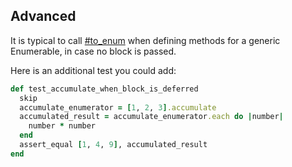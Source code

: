 ## Advanced

It is typical to call [#to_enum](http://ruby-doc.org/core-2.3.1/Object.html#method-i-to_enum) when defining methods for a generic Enumerable, in case no block is passed.

Here is an additional test you could add:

```ruby
def test_accumulate_when_block_is_deferred
  skip
  accumulate_enumerator = [1, 2, 3].accumulate
  accumulated_result = accumulate_enumerator.each do |number|
    number * number
  end
  assert_equal [1, 4, 9], accumulated_result
end
```

